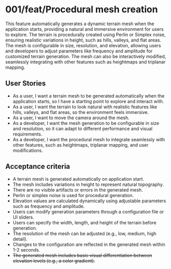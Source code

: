 # 001/feat/Procedural mesh creation

This feature automatically generates a dynamic terrain mesh when the application starts, providing a natural and immersive environment for users to explore. The terrain is procedurally created using Perlin or Simplex noise, ensuring realistic variations in height, such as hills, valleys, and flat areas. The mesh is configurable in size, resolution, and elevation, allowing users and developers to adjust parameters like frequency and amplitude for customized terrain generation. The mesh can also be interactively modified, seamlessly integrating with other features such as heightmaps and triplanar mapping.

## User Stories

- As a user, I want a terrain mesh to be generated automatically when the application starts, so I have a starting point to explore and interact with.
- As a user, I want the terrain to look natural with realistic features like hills, valleys, and flat areas, so the environment feels immersive.
- As a user, I want to move the camera around the mesh.
- As a developer, I want the mesh generation to be configurable in size and resolution, so it can adapt to different performance and visual requirements.
- As a developer, I want the procedural mesh to integrate seamlessly with other features, such as heightmaps, triplanar mapping, and user modifications.

## Acceptance criteria

- A terrain mesh is generated automatically on application start.
- The mesh includes variations in height to represent natural topography.
- There are no visible artifacts or errors in the generated mesh.
- Perlin or simplex noise is used for procedural generation.
- Elevation values are calculated dynamically using adjustable parameters such as frequency and amplitude.
- Users can modify generation parameters through a configuration file or UI sliders.
- Users can specify the width, length, and height of the terrain before generation.
- The resolution of the mesh can be adjusted (e.g., low, medium, high detail).
- Changes to the configuration are reflected in the generated mesh within 1-2 seconds.
- ~~The generated mesh includes basic visual differentiation between elevation levels (e.g., a color gradient).~~

